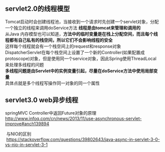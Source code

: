 ## servlet2.0的线程模型

Tomcat启动时会创建线程池，当接收到一个请求时先创建一个servlet对象，分配一个独立的线程来调用doService方法
**线程是由tomcat来管理和调用的**  
从Java 内存模型也可以知道，**方法中的临时变量是在栈上分配空间，而且每个线程都有自己私有的栈空间，所以它们不会影响线程的安全**  
这样每个线程就会有一个栈空间上的request和response对象  
<a>DispatcherServlet在每个栈空间上设置了一个新的Controller(如果配置成protoscope)对象，但是使用同一个service对象，因此Spring使用ThreadLocal来处理多线程的问题</a>  
**多线程问题是由Servlet中的实例变量引起，尽量在doService方法中使用局部变量**  
具体点就是多个线程写操作同一对象的同一个属性



## servlet3.0 web异步线程  
  
  springMVC Controller中返回Future<T>对象的原理  
  http://www.infoq.com/cn/news/2013/11/use-asynchronous-servlet-improve#anch139894  
  
  与NIO的区别  
  https://stackoverflow.com/questions/39802643/java-async-in-servlet-3-0-vs-nio-in-servlet-3-1  

